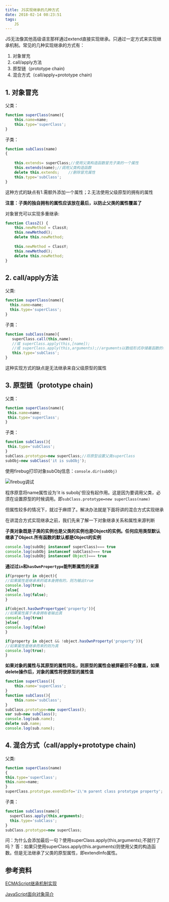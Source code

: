 ```yaml
---
title: JS实现继承的几种方式
date: 2018-02-14 08:23:51
tags:
    JS
---
```

JS无法像其他高级语言那样通过extend直接实现继承。只通过一定方式来实现继承机制。常见的几种实现继承的方式有：
1. 对象冒充
2. call/apply方法
3. 原型链（prototype chain)
4. 混合方式（call/apply+prototype chain)
<!-- more -->

## 1. 对象冒充

父类：
```javascript
function superClass(name){
    this.name=name;
    this.type='superClass';
}
```
子类：
```javascript
function subClass(name)
{
   
    this.extends= superClass;//使用父类构造函数冒充子类的一个属性
    this.extends(name);//调用父类构造函数
    delete this.extends;    //删除冒充属性
    this.type='subClass';
}
```
这种方式的缺点有1.需额外添加一个属性；2.无法使用父级原型的拥有的属性

**注意：子类的独自拥有的属性应该放在最后，以防止父类的属性覆盖了**

对象冒充可以实现多重继承:

```javascript
function ClassZ() {
    this.newMethod = ClassX;
    this.newMethod();
    delete this.newMethod;
 
    this.newMethod = ClassY;
    this.newMethod();
    delete this.newMethod;
}
```

## 2. call/apply方法

父类:
```javascript
function superClass(name){
  this.name=name;
  this.type='superClass';
}
```
子类：
```JavaScript
function subClass(name){
   superClass.call(this,name);
   //或 superClass.apply(this,[name]);
   //或 superClass.apply(this,arguments);//arguments以数组形式存储着函数的参数
   this.type='subClass';
}
```
这种实现方式的缺点是无法继承来自父级原型的属性

## 3. 原型链（prototype chain)
父类：
```JavaScript
function superClass(name){
 this.name=name;
 this.type='superClass';
}
```

子类：
```JavaScript
function subClass(){
 this.type='subClass';
}
subClass.prototype=new superClass;//将原型设置父类superClass
subObj=new subClass('it is subObj');
```

使用firebug打印对象subObj信息：`console.dir(subObj)`

![firebug调试](//static.cyub.vip/images/201802/firebug_inspect.png)

程序原意将name属性设为'it is subobj'但没有起作用。这是因为要调用父类，必须在设置原型的时候调用。即`subClass.prototype=new superClass(name)`

但属性较多的情况下，就过于麻烦了。解决办法就是下面将讲的混合方式实现继承

在讲混合方式实现继承之前，我们先来了解一下对象继承关系和属性来源判断

**子类对象既是子类的实例也是父类的实例也是Object的实例。任何应用类型默认继承了Object.所有函数的默认都是Object的实例**

```javascript
console.log(subObj instanceof superClass)=== true
console.log(subObj instanceof subClass)=== true
console.log(subObj instanceof Object)=== true
```

**通过过`in`和`hasOwnPropertype`能判断属性的来源**
```javascript
if(property in object){
//如果属性是继承来的或本身拥有的，则为输出true
console.log(true);
}else{
console.log(false);
}

if(object.hasOwnPropertype('property')){
//如果属性属于本身拥有者输出真
console.log(true)
}else{
console.log(false)
}

if(property in object && !object.hasOwnProperty('property')){
//如果属性是继承而来的则为真
console.log(true);
}
```


**如果对象的属性与其原型的属性同名，则原型的属性会被屏蔽但不会覆盖，如果delete操作后，对象的属性将使原型的属性值**
```JavaScript
function superClass(){
    this.name='superClass';
}
function subClass(){
    this.name='subClass';
}
subClass.prototype=new superClass();
var sub=new subClass();
console.log(sub.name);
delete sub.name;
console.log(sub.name);
```

## 4. 混合方式（call/apply+prototype chain)

父类:
```JavaScript
function superClass(name)
{
this.type='superClass';
this.name=name;
}
superClass.prototype.exendInfo='i\'m parent class prototype property';
```

子类：
```JavaScript
function subClass(name){
  superClass.apply(this,arguments);
  this.type='subClass';
}
subClass.prototype=new superClass;
```

问：为什么会添加最后一句？使用superClass.apply(this,arguments);不就行了吗？
答：如果只使用superClass.apply(this.arguments)则使用父类的构造函数。但是无法继承了父类的原型属性，即extendInfo属性。


## 参考资料
[ECMAScript继承机制实现](http://www.w3school.com.cn/js/pro_js_inheritance_implementing.asp)

[JavaScript面向对象简介](https://developer.mozilla.org/zh-CN/docs/Web/JavaScript/Introduction_to_Object-Oriented_JavaScript)





















